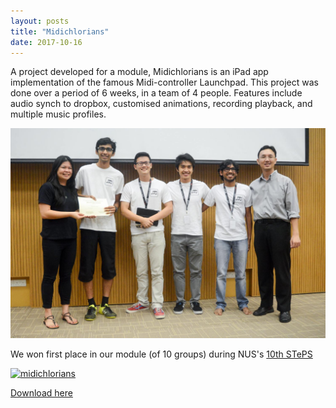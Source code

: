 ```yaml
---
layout: posts
title: "Midichlorians"
date: 2017-10-16
---
```


A project developed for a module, Midichlorians is an iPad app implementation of the famous Midi-controller Launchpad. This project was done over a period of 6 weeks, in a team of 4 people. Features include audio synch to dropbox, customised animations, recording playback, and multiple music profiles.

![steps](/blog/img/midi.jpg)

We won first place in our module (of 10 groups) during NUS's
[10th STePS](http://isteps.comp.nus.edu.sg/event/10th-steps/modules)

[![midichlorians](https://img.youtube.com/vi/_LfiVj5-uJ4/0.jpg)](https://www.youtube.com/watch?v=_LfiVj5-uJ4)

[Download here](https://itunes.apple.com/ca/app/midichlorians/id1229585861?mt=8)

